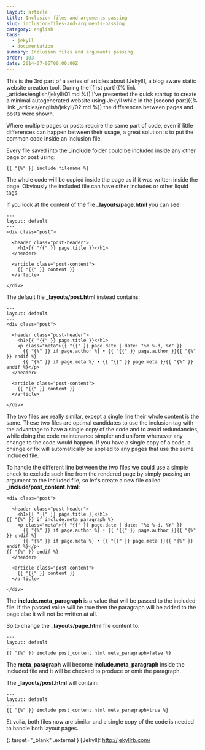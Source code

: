 ```yaml
---
layout: article
title: Inclusion files and arguments passing
slug: inclusion-files-and-arguments-passing
category: english
tags:
  - jekyll
  - documentation
summary: Inclusion files and arguments passing.
order: 103
date: 2014-07-05T00:00:00Z
---
```


This is the 3rd part of a series of articles about [Jekyll], a blog aware static
website creation tool.
During the [first part]({% link _articles/english/jekyll/01.md %})
I've presented the quick startup to create a minimal autogenerated website using
Jekyll while in the
[second part]({% link _articles/english/jekyll/02.md %})
the differences between pages and posts were shown.

Where multiple pages or posts require the same part of code, even if little
differences can happen between their usage, a great solution is to put the
common code inside an inclusion file.

Every file saved into the **_include** folder could be included inside any other
page or post using:

    {{ "{%" }} include filename %}

The whole code will be copied inside the page as if it was written inside the
page. Obviously the included file can have other includes or other liquid tags.

If you look at the content of the file **_layouts/page.html** you can see:

    ---
    layout: default
    ---
    <div class="post">

      <header class="post-header">
        <h1>{{ "{{" }} page.title }}</h1>
      </header>

      <article class="post-content">
        {{ "{{" }} content }}
      </article>

    </div>

The default file **_layouts/post.html** instead contains:

    ---
    layout: default
    ---
    <div class="post">

      <header class="post-header">
        <h1>{{ "{{" }} page.title }}</h1>
        <p class="meta">{{ "{{" }} page.date | date: "%b %-d, %Y" }}
          {{ "{%" }} if page.author %} • {{ "{{" }} page.author }}{{ "{%" }} endif %}
          {{ "{%" }} if page.meta %} • {{ "{{" }} page.meta }}{{ "{%" }} endif %}</p>
      </header>

      <article class="post-content">
        {{ "{{" }} content }}
      </article>

    </div>

The two files are really similar, except a single line their whole content is
the same. These two files are optimal candidates to use the inclusion tag with
the advantage to have a single copy of the code and to avoid redundancies, while
doing the code maintenance simpler and uniform whenever any change to the code
would happen. If you have a single copy of a code, a change or fix will
automatically be applied to any pages that use the same included file.

To handle the different line between the two files we could use a simple check
to exclude such line from the rendered page by simply passing an argument to
the included file, so let's create a new file called **_include/post_content.html**:

    <div class="post">

      <header class="post-header">
        <h1>{{ "{{" }} page.title }}</h1>
    {{ "{%" }} if include.meta_paragraph %}
        <p class="meta">{{ "{{" }} page.date | date: "%b %-d, %Y" }}
          {{ "{%" }} if page.author %} • {{ "{{" }} page.author }}{{ "{%" }} endif %}
          {{ "{%" }} if page.meta %} • {{ "{{" }} page.meta }}{{ "{%" }} endif %}</p>
    {{ "{%" }} endif %}
      </header>

      <article class="post-content">
        {{ "{{" }} content }}
      </article>

    </div>

The **include.meta_paragraph** is a value that will be passed to the included
file. If the passed value will be true then the paragraph will be added to the
page else it will not be written at all.

So to change the **_layouts/page.html** file content to:

    ---
    layout: default
    ---
    {{ "{%" }} include post_content.html meta_paragraph=false %}

The **meta_paragraph** will become **include.meta_paragraph** inside the
included file and it will be checked to produce or omit the paragraph.

The **_layouts/post.html** will contain:

    ---
    layout: default
    ---
    {{ "{%" }} include post_content.html meta_paragraph=true %}

Et voilà, both files now are similar and a single copy of the code is needed
to handle both layout pages.

{: target="_blank" .external }
[Jekyll]: http://jekyllrb.com/